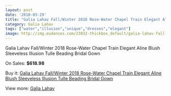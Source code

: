 ```yaml
---
layout: post
date: '2018-03-29'
title: "Galia Lahav Fall/Winter 2018 Rose-Water Chapel Train Elegant Aline Blush Sleeveless Illusion Tulle Beading Bridal Gown"
category: Galia Lahav
tags: ["water","illusion","unique","dresses","elegant"]
image: http://img.eudances.com/23832-thickbox_default/galia-lahav-fall-winter-2018-rose-water-chapel-train-elegant-aline-blush-sleeveless-illusion-tulle-beading-bridal-gown.jpg
---
```

Galia Lahav Fall/Winter 2018 Rose-Water Chapel Train Elegant Aline Blush Sleeveless Illusion Tulle Beading Bridal Gown

On Sales: **$618.98**
<a href="https://www.eudances.com/en/galia-lahav/7924-galia-lahav-fall-winter-2018-rose-water-chapel-train-elegant-aline-blush-sleeveless-illusion-tulle-beading-bridal-gown.html"><amp-img layout="responsive" width="600" height="600" src="//img.eudances.com/23832-thickbox_default/galia-lahav-fall-winter-2018-rose-water-chapel-train-elegant-aline-blush-sleeveless-illusion-tulle-beading-bridal-gown.jpg" alt="Galia Lahav Fall/Winter 2018 Rose-Water Chapel Train Elegant Aline Blush Sleeveless Illusion Tulle Beading Bridal Gown 0" /></a>
<a href="https://www.eudances.com/en/galia-lahav/7924-galia-lahav-fall-winter-2018-rose-water-chapel-train-elegant-aline-blush-sleeveless-illusion-tulle-beading-bridal-gown.html"><amp-img layout="responsive" width="600" height="600" src="//img.eudances.com/23833-thickbox_default/galia-lahav-fall-winter-2018-rose-water-chapel-train-elegant-aline-blush-sleeveless-illusion-tulle-beading-bridal-gown.jpg" alt="Galia Lahav Fall/Winter 2018 Rose-Water Chapel Train Elegant Aline Blush Sleeveless Illusion Tulle Beading Bridal Gown 1" /></a>

Buy it: [Galia Lahav Fall/Winter 2018 Rose-Water Chapel Train Elegant Aline Blush Sleeveless Illusion Tulle Beading Bridal Gown](https://www.eudances.com/en/galia-lahav/7924-galia-lahav-fall-winter-2018-rose-water-chapel-train-elegant-aline-blush-sleeveless-illusion-tulle-beading-bridal-gown.html "Galia Lahav Fall/Winter 2018 Rose-Water Chapel Train Elegant Aline Blush Sleeveless Illusion Tulle Beading Bridal Gown")

View more: [Galia Lahav](https://www.eudances.com/en/119-galia-lahav "Galia Lahav")